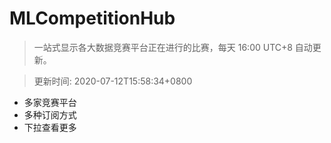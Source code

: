 # MLCompetitionHub

> 一站式显示各大数据竞赛平台正在进行的比赛，每天 16:00 UTC+8 自动更新。
  
> 更新时间: 2020-07-12T15:58:34+0800 

* 多家竞赛平台
* 多种订阅方式
* 下拉查看更多